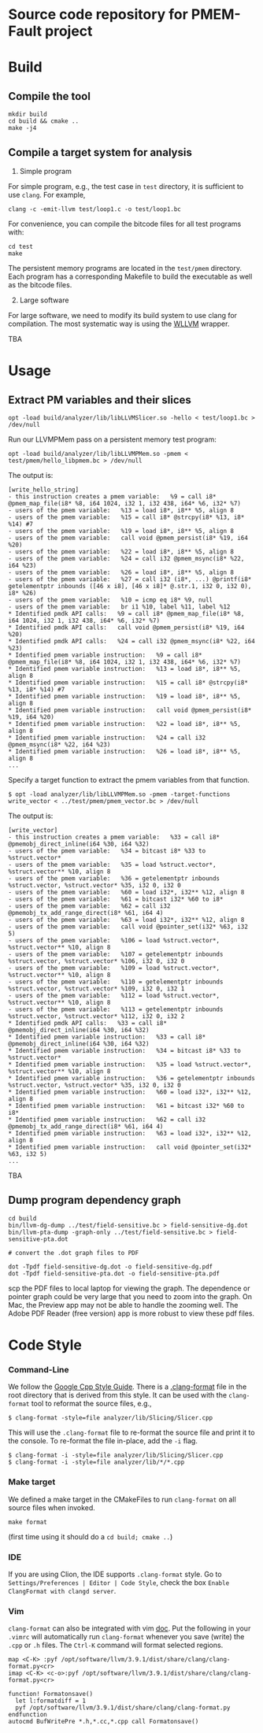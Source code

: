 # Source code repository for PMEM-Fault project

# Build

## Compile the tool

```
mkdir build
cd build && cmake ..
make -j4
```

## Compile a target system for analysis

1. Simple program

For simple program, e.g., the test case in `test` directory, it is sufficient to
use `clang`. For example,

```
clang -c -emit-llvm test/loop1.c -o test/loop1.bc
```

For convenience, you can compile the bitcode files for all test programs with:
```
cd test
make
```

The persistent memory programs are located in the `test/pmem` directory. Each
program has a corresponding Makefile to build the executable as well as the
bitcode files.

2. Large software

For large software, we need to modify its build system to use clang for compilation.
The most systematic way is using the [WLLVM](https://github.com/travitch/whole-program-llvm) wrapper.

TBA

# Usage

## Extract PM variables and their slices

```
opt -load build/analyzer/lib/libLLVMSlicer.so -hello < test/loop1.bc > /dev/null
```

Run our LLVMPMem pass on a persistent memory test program:

```
opt -load build/analyzer/lib/libLLVMPMem.so -pmem < test/pmem/hello_libpmem.bc > /dev/null
```

The output is:
```
[write_hello_string]
- this instruction creates a pmem variable:   %9 = call i8* @pmem_map_file(i8* %8, i64 1024, i32 1, i32 438, i64* %6, i32* %7)
- users of the pmem variable:   %13 = load i8*, i8** %5, align 8
- users of the pmem variable:   %15 = call i8* @strcpy(i8* %13, i8* %14) #7
- users of the pmem variable:   %19 = load i8*, i8** %5, align 8
- users of the pmem variable:   call void @pmem_persist(i8* %19, i64 %20)
- users of the pmem variable:   %22 = load i8*, i8** %5, align 8
- users of the pmem variable:   %24 = call i32 @pmem_msync(i8* %22, i64 %23)
- users of the pmem variable:   %26 = load i8*, i8** %5, align 8
- users of the pmem variable:   %27 = call i32 (i8*, ...) @printf(i8* getelementptr inbounds ([46 x i8], [46 x i8]* @.str.1, i32 0, i32 0), i8* %26)
- users of the pmem variable:   %10 = icmp eq i8* %9, null
- users of the pmem variable:   br i1 %10, label %11, label %12
* Identified pmdk API calls:   %9 = call i8* @pmem_map_file(i8* %8, i64 1024, i32 1, i32 438, i64* %6, i32* %7)
* Identified pmdk API calls:   call void @pmem_persist(i8* %19, i64 %20)
* Identified pmdk API calls:   %24 = call i32 @pmem_msync(i8* %22, i64 %23)
* Identified pmem variable instruction:   %9 = call i8* @pmem_map_file(i8* %8, i64 1024, i32 1, i32 438, i64* %6, i32* %7)
* Identified pmem variable instruction:   %13 = load i8*, i8** %5, align 8
* Identified pmem variable instruction:   %15 = call i8* @strcpy(i8* %13, i8* %14) #7
* Identified pmem variable instruction:   %19 = load i8*, i8** %5, align 8
* Identified pmem variable instruction:   call void @pmem_persist(i8* %19, i64 %20)
* Identified pmem variable instruction:   %22 = load i8*, i8** %5, align 8
* Identified pmem variable instruction:   %24 = call i32 @pmem_msync(i8* %22, i64 %23)
* Identified pmem variable instruction:   %26 = load i8*, i8** %5, align 8
...
```

Specify a target function to extract the pmem variables from that function.
```
$ opt -load analyzer/lib/libLLVMPMem.so -pmem -target-functions write_vector < ../test/pmem/pmem_vector.bc > /dev/null
```

The output is:
```
[write_vector]
- this instruction creates a pmem variable:   %33 = call i8* @pmemobj_direct_inline(i64 %30, i64 %32)
- users of the pmem variable:   %34 = bitcast i8* %33 to %struct.vector*
- users of the pmem variable:   %35 = load %struct.vector*, %struct.vector** %10, align 8
- users of the pmem variable:   %36 = getelementptr inbounds %struct.vector, %struct.vector* %35, i32 0, i32 0
- users of the pmem variable:   %60 = load i32*, i32** %12, align 8
- users of the pmem variable:   %61 = bitcast i32* %60 to i8*
- users of the pmem variable:   %62 = call i32 @pmemobj_tx_add_range_direct(i8* %61, i64 4)
- users of the pmem variable:   %63 = load i32*, i32** %12, align 8
- users of the pmem variable:   call void @pointer_set(i32* %63, i32 5)
- users of the pmem variable:   %106 = load %struct.vector*, %struct.vector** %10, align 8
- users of the pmem variable:   %107 = getelementptr inbounds %struct.vector, %struct.vector* %106, i32 0, i32 0
- users of the pmem variable:   %109 = load %struct.vector*, %struct.vector** %10, align 8
- users of the pmem variable:   %110 = getelementptr inbounds %struct.vector, %struct.vector* %109, i32 0, i32 1
- users of the pmem variable:   %112 = load %struct.vector*, %struct.vector** %10, align 8
- users of the pmem variable:   %113 = getelementptr inbounds %struct.vector, %struct.vector* %112, i32 0, i32 2
* Identified pmdk API calls:   %33 = call i8* @pmemobj_direct_inline(i64 %30, i64 %32)
* Identified pmem variable instruction:   %33 = call i8* @pmemobj_direct_inline(i64 %30, i64 %32)
* Identified pmem variable instruction:   %34 = bitcast i8* %33 to %struct.vector*
* Identified pmem variable instruction:   %35 = load %struct.vector*, %struct.vector** %10, align 8
* Identified pmem variable instruction:   %36 = getelementptr inbounds %struct.vector, %struct.vector* %35, i32 0, i32 0
* Identified pmem variable instruction:   %60 = load i32*, i32** %12, align 8
* Identified pmem variable instruction:   %61 = bitcast i32* %60 to i8*
* Identified pmem variable instruction:   %62 = call i32 @pmemobj_tx_add_range_direct(i8* %61, i64 4)
* Identified pmem variable instruction:   %63 = load i32*, i32** %12, align 8
* Identified pmem variable instruction:   call void @pointer_set(i32* %63, i32 5)
...
```

TBA

## Dump program dependency graph

```
cd build
bin/llvm-dg-dump ../test/field-sensitive.bc > field-sensitive-dg.dot
bin/llvm-pta-dump -graph-only ../test/field-sensitive.bc > field-sensitive-pta.dot

# convert the .dot graph files to PDF

dot -Tpdf field-sensitive-dg.dot -o field-sensitive-dg.pdf
dot -Tpdf field-sensitive-pta.dot -o field-sensitive-pta.pdf
```

scp the PDF files to local laptop for viewing the graph. The dependence 
or pointer graph could be very large that you need to zoom into the graph.
On Mac, the Preview app may not be able to handle the zooming well. The Adobe 
PDF Reader (free version) app is more robust to view these pdf files.


# Code Style

### Command-Line
We follow the [Google Cpp Style Guide](https://google.github.io/styleguide/cppguide.html#Formatting). 
There is a [.clang-format](.clang-format) file in the root directory that is derived from this style.
It can be used with the `clang-format` tool to reformat the source files, e.g.,

```
$ clang-format -style=file analyzer/lib/Slicing/Slicer.cpp
```

This will use the `.clang-format` file to re-format the source file and print it to the console. 
To re-format the file in-place, add the `-i` flag.

```
$ clang-format -i -style=file analyzer/lib/Slicing/Slicer.cpp
$ clang-format -i -style=file analyzer/lib/*/*.cpp
```

### Make target
We defined a make target in the CMakeFiles to run `clang-format` on all source
files when invoked. 

```
make format
```

(first time using it should do a `cd build; cmake ..`)

### IDE
If you are using Clion, the IDE supports `.clang-format` style. Go to `Settings/Preferences | Editor | Code Style`, 
check the box `Enable ClangFormat with clangd server`. 

### Vim
`clang-format` can also be integrated with vim [doc](http://clang.llvm.org/docs/ClangFormat.html#clion-integration).
Put the following in your `.vimrc` will automatically run `clang-format` whenever
you save (write) the `.cpp` or `.h` files. The `Ctrl-K` command will format
selected regions.

```
map <C-K> :pyf /opt/software/llvm/3.9.1/dist/share/clang/clang-format.py<cr>
imap <C-K> <c-o>:pyf /opt/software/llvm/3.9.1/dist/share/clang/clang-format.py<cr>

function! Formatonsave()
  let l:formatdiff = 1
  pyf /opt/software/llvm/3.9.1/dist/share/clang/clang-format.py
endfunction
autocmd BufWritePre *.h,*.cc,*.cpp call Formatonsave()
```
